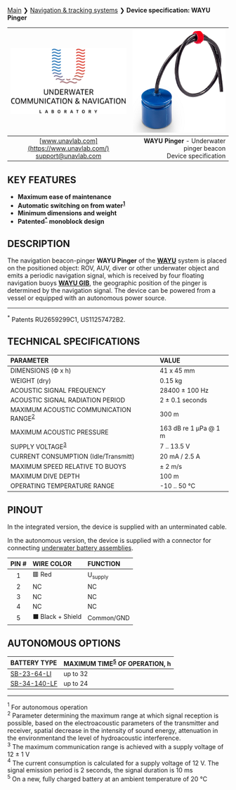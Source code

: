 [Main](/../../) ❯ [Navigation & tracking systems](/navigation_and_tracking_systems_en) ❯ **Device specification: WAYU Pinger**

<div style="page-break-after: always;"></div>

| ![logo](/documentation/sm_logo.png) | ![wayu_pinger](/documentation/RT_1_332820_1.png) |
| :---: | ---: |
| [www.unavlab.com](https://www.unavlab.com/) <br/> [support@unavlab.com](mailto:support@unavlab.com) | **WAYU Pinger** - Underwater pinger beacon <br/> Device specification |

## KEY FEATURES

* **Maximum ease of maintenance**
* **Automatic switching on from water<sup>[1](#footnote1)</sup>**
* **Minimum dimensions and weight**
* **Patented<sup>[*](#footnote_a1)</sup> monoblock design**

## DESCRIPTION

The navigation beacon-pinger **WAYU Pinger** of the **[WAYU](WAYU_DataBrief_en.md)** system is placed on the positioned object: ROV, AUV, diver or other underwater object and emits a periodic navigation signal, which is received by four floating navigation buoys **[WAYU GIB](WAYU_GIB_Specification_en.md)**, the geographic position of the pinger is determined by the navigation signal.
The device can be powered from a vessel or equipped with an autonomous power source.

_________
<a name="footnote_a1"><sup>\*</sup></a> Patents RU2659299C1, US11257472B2.  

<div style="page-break-after: always;"></div>

## TECHNICAL SPECIFICATIONS

| PARAMETER | VALUE |
| :--- | :--- |
| DIMENSIONS (Ф x h) | 41 x 45 mm |
| WEIGHT (dry) | 0.15 kg |
| ACOUSTIC SIGNAL FREQUENCY | 28400 ± 100 Hz |
| ACOUSTIC SIGNAL RADIATION PERIOD | 2 ± 0.1 seconds |
| MAXIMUM ACOUSTIC COMMUNICATION RANGE<sup>[2](#footnote2)</sup> | 300 m |
| MAXIMUM ACOUSTIC PRESSURE | 163 dB re 1 μPa @ 1 m |
| SUPPLY VOLTAGE<sup>[3](#footnote3)</sup> | 7 .. 13.5 V |
| CURRENT CONSUMPTION (Idle/Transmitt) | 20 mA / 2.5 A |
| MAXIMUM SPEED RELATIVE TO BUOYS | ± 2 m/s |
| MAXIMUM DIVE DEPTH | 100 m |
| OPERATING TEMPERATURE RANGE | -10 .. 50 °C |

## PINOUT

In the integrated version, the device is supplied with an unterminated cable.

In the autonomous version, the device is supplied with a connector for connecting [underwater battery assemblies](/documentation/EN/Accessories/Sub_batteries_en).

| PIN # | WIRE COLOR | FUNCTION |
| :---: | :--- | :--- |
| 1 | 🟥 Red | U<sub>supply</sub> |
| 2 | NC | NC |
| 3 | NC | NC |
| 4 | NC | NC |
| 5 | ⬛ Black + Shield | Common/GND |

## AUTONOMOUS OPTIONS

| BATTERY TYPE | MAXIMUM TIME<sup>[5](#footnote5)</sup> OF OPERATION, h |
| :--- | :--- |
| [SB-23-64-LI](/documentation/RU/Accessories/Sub_batteries_ru#sb2364li) | up to 32 |
| [SB-34-140-LF](/documentation/RU/Accessories/Sub_batteries_ru#sb2448lf) | up to 24 |

________________
<a name="footnote1"><sup>1</sup></a> For autonomous operation  
<a name="footnote2"><sup>2</sup></a> Parameter determining the maximum range at which signal reception is possible, based on the electroacoustic parameters of the transmitter and receiver, spatial decrease in the intensity of sound energy, attenuation in the environmentand the level of hydroacoustic interference.  
<a name="footnote3"><sup>3</sup></a> The maximum communication range is achieved with a supply voltage of 12 ± 1 V  
<a name="footnote4"><sup>4</sup></a> The current consumption is calculated for a supply voltage of 12 V. The signal emission period is 2 seconds, the signal duration is 10 ms  
<a name="footnote5"><sup>5</sup></a> On a new, fully charged battery at an ambient temperature of 20 °C  

<div style="page-break-after: always;"></div>
